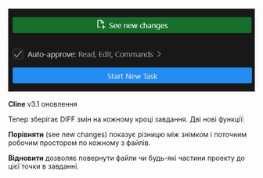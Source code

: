 <!--
date: 2025-01-09T16:12:02
photo: ![Photo](2025-01-09-16-12-02.jpg)


-->

![Photo](2025-01-09-16-12-02.jpg)

**Cline**   v3.1 оновлення

Тепер зберігає DIFF змін на кожному кроці завдання. Дві нові функції:

**Порівняти**  (see new changes) показує різницю між знімком і поточним робочим простором по кожному з файлів.

**Відновити**  дозволяє повернути файли чи будь-які частини проекту до цієї точки в завданні.